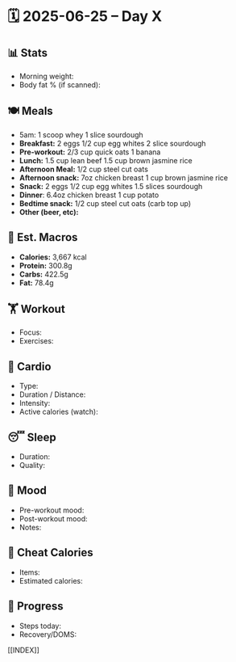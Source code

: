 # 🗓️ 2025-06-25 – Day X

## 📊 Stats
- Morning weight: 
- Body fat % (if scanned): 

## 🍽️ Meals
- 5am: 1 scoop whey 1 slice sourdough
- **Breakfast:** 2 eggs 1/2 cup egg whites 2 slice sourdough
- **Pre-workout:**  2/3 cup quick oats 1 banana
- **Lunch:**  1.5 cup lean beef 1.5 cup brown jasmine rice
- **Afternoon Meal:**  1/2 cup steel cut oats
- **Afternoon snack:**  7oz chicken breast 1 cup brown jasmine rice
- **Snack:**  2 eggs 1/2 cup egg whites 1.5 slices sourdough
- **Dinner**: 6.4oz chicken breast 1 cup potato
- **Bedtime snack:** 1/2 cup steel cut oats (carb top up)
- **Other (beer, etc):**  

## 🧮 Est. Macros
- **Calories:** 3,667 kcal  
- **Protein:** 300.8g  
- **Carbs:** 422.5g  
- **Fat:** 78.4g 

## 🏋️ Workout
- Focus: 
- Exercises:  

## 🏃 Cardio
- Type:  
- Duration / Distance:  
- Intensity:  
- Active calories (watch):  

## 😴 Sleep
- Duration:  
- Quality:  

## 🧠 Mood
- Pre-workout mood:  
- Post-workout mood:  
- Notes:  

## 🍫 Cheat Calories
- Items:  
- Estimated calories:  

## 🧍 Progress
- Steps today:  
- Recovery/DOMS:  

[[INDEX]]
